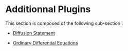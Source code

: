 # Additionnal Plugins

This section is composed of the following sub-section :

* [Diffusion Statement](references#DiffusionStatement)

* [Ordinary Differential Equations](references#OrdinaryDifferentialEquations)

